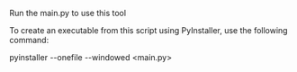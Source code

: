 Run the main.py to use this tool

 To create an executable from this script using PyInstaller, use the following command:
 
pyinstaller --onefile --windowed <main.py>
